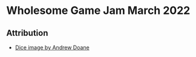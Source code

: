 # Wholesome Game Jam March 2022

## Attribution

- [Dice image by Andrew Doane](https://thenounproject.com/icon/dice-1145791/)
